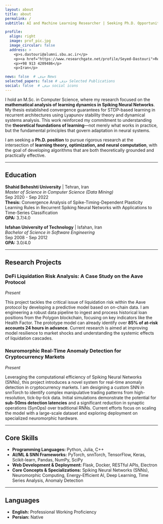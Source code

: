 ```yaml
---
layout: about
title: about
permalink: /
subtitle: AI and Machine Learning Researcher | Seeking Ph.D. Opportunities

profile:
  align: right
  image: prof_pic.jpg
  image_circular: false
  address: >
    <p>s.dastouri@alumni.sbu.ac.ir</p>
    <p><a href="https://www.researchgate.net/profile/Seyed-Dastouri">ResearchGate</a></p>
    <p>+98 913 4209486</p>
    <p>Iran</p>

news: false  # حذف News
selected_papers: false # حذف Selected Publications
social: false  # حذف social icons
---
```


I hold an M.Sc. in Computer Science, where my research focused on the **mathematical analysis of learning dynamics in Spiking Neural Networks**. My thesis established convergence guarantees for STDP-based learning in recurrent architectures using Lyapunov stability theory and dynamical systems analysis. This work reinforced my commitment to understanding the **theoretical foundations of learning**—not merely what works in practice, but the fundamental principles that govern adaptation in neural systems.

I am seeking a **Ph.D. position** to pursue rigorous research at the intersection of **learning theory, optimization, and neural computation**, with the goal of developing algorithms that are both theoretically grounded and practically effective.

---

## Education

**Shahid Beheshti University** | Tehran, Iran  
*Master of Science in Computer Science (Data Mining)*  
Sep 2020 - Sep 2022  
**Thesis:** Convergence Analysis of Spike-Timing-Dependent Plasticity Learning Rules in Recurrent Spiking Neural Networks with Applications to Time-Series Classification  
**GPA:** 3.7/4.0

**Isfahan University of Technology** | Isfahan, Iran  
*Bachelor of Science in Software Engineering*  
Sep 2008 - Sep 2012  
**GPA:** 3.0/4.0

---

## Research Projects

### DeFi Liquidation Risk Analysis: A Case Study on the Aave Protocol
*Present*

This project tackles the critical issue of liquidation risk within the Aave protocol by developing a predictive model based on on-chain data. I am engineering a robust data pipeline to ingest and process historical loan positions from the Polygon blockchain, focusing on key indicators like the Health Factor. The prototype model can already identify over **85% of at-risk accounts 24 hours in advance**. Current research is aimed at improving model resilience to market shocks and understanding the systemic effects of liquidation cascades.

### Neuromorphic Real-Time Anomaly Detection for Cryptocurrency Markets
*Present*

Leveraging the computational efficiency of Spiking Neural Networks (SNNs), this project introduces a novel system for real-time anomaly detection in cryptocurrency markets. I am designing a custom SNN in snnTorch to identify complex manipulative trading patterns from high-resolution, tick-by-tick data. Initial simulations demonstrate the potential for **sub-50ms detection latencies** and a significant reduction in synaptic operations (SynOps) over traditional RNNs. Current efforts focus on scaling the model with a large-scale dataset and exploring deployment on specialized neuromorphic hardware.

---

## Core Skills

- **Programming Languages:** Python, Julia, C++
- **AI/ML & SNN Frameworks:** PyTorch, snnTorch, TensorFlow, Keras, Scikit-learn, Pandas, NumPy, SciPy
- **Web Development & Deployment:** Flask, Docker, RESTful APIs, Electron
- **Core Concepts & Specializations:** Spiking Neural Networks (SNNs), Neuromorphic Computing, Energy-Efficient AI, Deep Learning, Time Series Analysis, Anomaly Detection

---

## Languages

- **English:** Professional Working Proficiency
- **Persian:** Native
